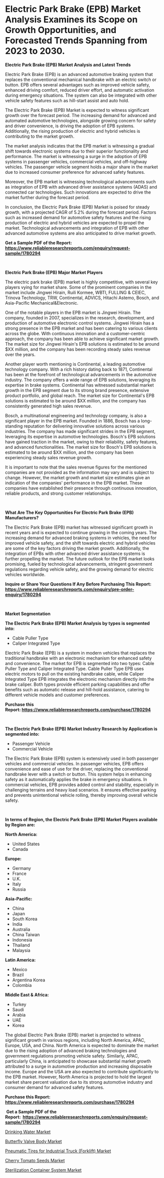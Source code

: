 <p><h1>Electric Park Brake (EPB) Market Analysis Examines its Scope on Growth Opportunities, and Forecasted Trends Spanning from 2023 to 2030.</h1></p><p><strong>Electric Park Brake (EPB) Market Analysis and Latest Trends</strong></p>
<p><p>Electric Park Brake (EPB) is an advanced automotive braking system that replaces the conventional mechanical handbrake with an electric switch or button. EPB offers several advantages such as improved vehicle safety, enhanced driving comfort, reduced driver effort, and automatic activation during emergency situations. The system can also be integrated with other vehicle safety features such as hill-start assist and auto hold.</p><p>The Electric Park Brake (EPB) Market is expected to witness significant growth over the forecast period. The increasing demand for advanced and automated automotive technologies, alongside growing concern for safety and driver convenience, is driving the adoption of EPB systems. Additionally, the rising production of electric and hybrid vehicles is contributing to the market growth.</p><p>The market analysis indicates that the EPB market is witnessing a gradual shift towards electronic systems due to their superior functionality and performance. The market is witnessing a surge in the adoption of EPB systems in passenger vehicles, commercial vehicles, and off-highway vehicles. The passenger vehicle segment holds a major share in the market due to increased consumer preference for advanced safety features.</p><p>Moreover, the EPB market is witnessing technological advancements such as integration of EPB with advanced driver assistance systems (ADAS) and connected car technologies. Such innovations are expected to drive the market further during the forecast period.</p><p>In conclusion, the Electric Park Brake (EPB) Market is poised for steady growth, with a projected CAGR of 5.2% during the forecast period. Factors such as increased demand for automotive safety features and the rising production of electric and hybrid vehicles are expected to propel the market. Technological advancements and integration of EPB with other advanced automotive systems are also anticipated to drive market growth.</p></p>
<p><strong>Get a Sample PDF of the Report:&nbsp; <a href="https://www.reliableresearchreports.com/enquiry/request-sample/1780294">https://www.reliableresearchreports.com/enquiry/request-sample/1780294</a></strong></p>
<p>&nbsp;</p>
<p><strong>Electric Park Brake (EPB) Major Market Players</strong></p>
<p><p>The electric park brake (EPB) market is highly competitive, with several key players vying for market share. Some of the prominent companies in the market include Jingwei Hirain, Ruili Kormee, WBTI, FULLING & CEIEC, Trinova Technology, TRW, Continental, ADVICS, Hitachi Astemo, Bosch, and Asia-Pacific Mechanical&Electronic.</p><p>One of the notable players in the EPB market is Jingwei Hirain. The company, founded in 2007, specializes in the research, development, and production of automotive electronic control systems. Jingwei Hirain has a strong presence in the EPB market and has been catering to various clients across the globe. With continuous innovation and a customer-centric approach, the company has been able to achieve significant market growth. The market size for Jingwei Hirain's EPB solutions is estimated to be around $XX million, and the company has been recording steady sales revenue over the years.</p><p>Another player worth mentioning is Continental, a leading automotive technology company. With a rich history dating back to 1871, Continental has been at the forefront of technological advancements in the automotive industry. The company offers a wide range of EPB solutions, leveraging its expertise in brake systems. Continental has witnessed substantial market growth in the EPB segment due to its strong brand presence, extensive product portfolio, and global reach. The market size for Continental's EPB solutions is estimated to be around $XX million, and the company has consistently generated high sales revenue.</p><p>Bosch, a multinational engineering and technology company, is also a significant player in the EPB market. Founded in 1886, Bosch has a long-standing reputation for delivering innovative solutions across various industries. The company has made significant strides in the EPB segment, leveraging its expertise in automotive technologies. Bosch's EPB solutions have gained traction in the market, owing to their reliability, safety features, and advanced functionalities. The market size for Bosch's EPB solutions is estimated to be around $XX million, and the company has been experiencing steady sales revenue growth.</p><p>It is important to note that the sales revenue figures for the mentioned companies are not provided as the information may vary and is subject to change. However, the market growth and market size estimates give an indication of the companies' performance in the EPB market. These companies have established their presence through continuous innovation, reliable products, and strong customer relationships.</p></p>
<p>&nbsp;</p>
<p><strong>What Are The Key Opportunities For Electric Park Brake (EPB) Manufacturers?</strong></p>
<p><p>The Electric Park Brake (EPB) market has witnessed significant growth in recent years and is expected to continue growing in the coming years. The increasing demand for advanced braking systems in vehicles, the need for improved vehicle safety, and the shift towards electric and hybrid vehicles are some of the key factors driving the market growth. Additionally, the integration of EPBs with other advanced driver assistance systems is further propelling the market. The future outlook for the EPB market looks promising, fueled by technological advancements, stringent government regulations regarding vehicle safety, and the growing demand for electric vehicles worldwide.</p></p>
<p><strong>Inquire or Share Your Questions If Any Before Purchasing This Report: <a href="https://www.reliableresearchreports.com/enquiry/pre-order-enquiry/1780294">https://www.reliableresearchreports.com/enquiry/pre-order-enquiry/1780294</a></strong></p>
<p>&nbsp;</p>
<p><strong>Market Segmentation</strong></p>
<p><strong>The Electric Park Brake (EPB) Market Analysis by types is segmented into:</strong></p>
<p><ul><li>Cable Puller Type</li><li>Caliper Integrated Type</li></ul></p>
<p><p>Electric Park Brake (EPB) is a system in modern vehicles that replaces the traditional handbrake with an electronic mechanism for enhanced safety and convenience. The market for EPB is segmented into two types: Cable Puller Type and Caliper Integrated Type. Cable Puller Type EPB uses electric motors to pull on the existing handbrake cable, while Caliper Integrated Type EPB integrates the electronic mechanism directly into the brake caliper. Both types provide efficient parking capabilities and offer benefits such as automatic release and hill-hold assistance, catering to different vehicle models and customer preferences.</p></p>
<p><strong>Purchase this Report:&nbsp;<a href="https://www.reliableresearchreports.com/purchase/1780294">https://www.reliableresearchreports.com/purchase/1780294</a></strong></p>
<p>&nbsp;</p>
<p><strong>The Electric Park Brake (EPB) Market Industry Research by Application is segmented into:</strong></p>
<p><ul><li>Passenger Vehicle</li><li>Commercial Vehicle</li></ul></p>
<p><p>The Electric Park Brake (EPB) system is extensively used in both passenger vehicles and commercial vehicles. In passenger vehicles, EPB offers convenience and ease of use for the driver, replacing the conventional handbrake lever with a switch or button. This system helps in enhancing safety as it automatically applies the brake in emergency situations. In commercial vehicles, EPB provides added control and stability, especially in challenging terrains and heavy load scenarios. It ensures effective parking and prevents unintentional vehicle rolling, thereby improving overall vehicle safety.</p></p>
<p>&nbsp;</p>
<p><strong>In terms of Region, the Electric Park Brake (EPB) Market Players available by Region are:</strong></p>
<p>
    <p> <strong> North America: </strong>
        <ul>
            <li>United States</li>
            <li>Canada</li>
        </ul>
        </p> 
    <p> <strong> Europe: </strong>
        <ul>
            <li>Germany</li>
            <li>France</li>
            <li>U.K.</li>
            <li>Italy</li>
            <li>Russia</li>
        </ul>
        </p> 
    <p> <strong> Asia-Pacific: </strong>
        <ul>
            <li>China</li>
            <li>Japan</li>
            <li>South Korea</li>
            <li>India</li>
            <li>Australia</li>
            <li>China Taiwan</li>
            <li>Indonesia</li>
            <li>Thailand</li>
            <li>Malaysia</li>
        </ul>
        </p> 
    <p> <strong> Latin America: </strong>
        <ul>
            <li>Mexico</li>
            <li>Brazil</li>
            <li>Argentina Korea</li>
            <li>Colombia</li>
        </ul>
        </p> 
    <p> <strong> Middle East & Africa: </strong>
        <ul>
            <li>Turkey</li>
            <li>Saudi</li>
            <li>Arabia</li>
            <li>UAE</li>
            <li>Korea</li>
        </ul>
    </p>
    </p>
<p><p>The global Electric Park Brake (EPB) market is projected to witness significant growth in various regions, including North America, APAC, Europe, USA, and China. North America is expected to dominate the market due to the rising adoption of advanced braking technologies and government regulations promoting vehicle safety. Similarly, APAC, particularly China, is anticipated to showcase substantial market growth attributed to a surge in automotive production and increasing disposable income. Europe and the USA are also expected to contribute significantly to the EPB market. However, North America is projected to hold the largest market share percent valuation due to its strong automotive industry and consumer demand for advanced safety features.</p></p>
<p><strong>Purchase this Report: <a href="https://www.reliableresearchreports.com/purchase/1780294">https://www.reliableresearchreports.com/purchase/1780294</a></strong></p>
<p>&nbsp;<strong>Get a Sample PDF of the Report:&nbsp;&nbsp;<a href="https://www.reliableresearchreports.com/enquiry/request-sample/1780294">https://www.reliableresearchreports.com/enquiry/request-sample/1780294</a></strong></p>
<p><strong></strong></p>
<p><p><a href="https://medium.com/@shubham99912151/drinking-water-market-insights-into-market-cagr-market-trends-and-growth-strategies-e0da469cfd53">Drinking Water Market</a></p><p><a href="https://www.linkedin.com/pulse/butterfly-valve-body-market-challenges-opportunities-htuxf/">Butterfly Valve Body Market</a></p><p><a href="https://github.com/provorikovar/Market-Research-Report-List-1/blob/main/pneumatic-tires-for-industrial-truck-forklift-market.md">Pneumatic Tires for Industrial Truck (Forklift) Market</a></p><p><a href="https://www.linkedin.com/pulse/cherry-tomato-seeds-market-insights-players-forecast-r9alc/">Cherry Tomato Seeds Market</a></p><p><a href="https://medium.com/@brendajames1938/sterilization-container-system-market-trends-and-market-analysis-forecasted-for-period-2023-2030-030c08641c54">Sterilization Container System Market</a></p></p>